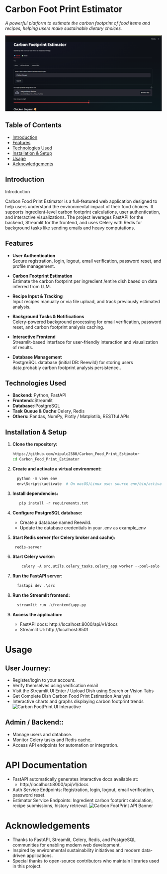 # Carbon Foot Print Estimator
*A powerful platform to estimate the carbon footprint of food items and recipes, helping users make sustainable dietary choices.*

![Carbon FootPrint Banner](https://github.com/vipulc2580/Carbon_Food_Print_Estimator/blob/main/images/Streamlit_ui.png)  

## Table of Contents

- [Introduction](#introduction)
- [Features](#features)
- [Technologies Used](#technologies-used)
- [Installation & Setup](#installation--setup)
- [Usage](#usage)
- [Acknowledgements](#acknowledgements)

## Introduction

Introduction

Carbon Food Print Estimator is a full-featured web application designed to help users understand the environmental impact of their food choices. It supports ingredient-level carbon footprint calculations, user authentication, and interactive visualizations. The project leverages FastAPI for the backend, Streamlit for the frontend, and uses Celery with Redis for background tasks like sending emails and heavy computations.

## Features

- **User Authentication**  
  Secure registration, login, logout, email verification, password reset, and profile management.

- **Carbon Footprint Estimation**  
  Estimate the carbon footprint per ingredient /entire dish based on data inferred from LLM.

- **Recipe Input & Tracking**  
  Input recipes manually or via file upload, and track previously estimated analysis.

- **Background Tasks & Notifications**  
  Celery-powered background processing for email verification, password reset, and carbon footprint analysis caching.

- **Interactive Frontend**  
  Streamlit-based interface for user-friendly interaction and visualization of results.

- **Database Management**  
  PostgreSQL database (initial DB: Reewild) for storing users data,probably carbon footprint analysis persistence..

## Technologies Used

- **Backend:**:Python, FastAPI
- **Frontend:**:Streamlit 
- **Database:**:PostgreSQL
- **Task Queue & Cache**:Celery, Redis
- **Others:**:Pandas, NumPy, Plotly / Matplotlib, RESTful APIs

## Installation & Setup

1. **Clone the repository:**

   ```bash
   https://github.com/vipulc2580/Carbon_Food_Print_Estimator
   cd Carbon_Food_Print_Estimator
    ```

2. **Create and activate a virtual environment:**
    ```python 
      python -m venv env
      env\Scripts\activate  # On macOS/Linux use: source env/bin/activate
    ```

3. **Install dependencies:**
    ```python
       pip install -r requirements.txt
    ```    

4. **Configure PostgreSQL database:**
    - Create a database named Reewild.
    - Update the database credentials in your .env as example_env

5. **Start Redis server (for Celery broker and cache):**
    ```bash
     redis-server
    ```
6. **Start Celery worker:**
   ```python
       celery -A src.utils.celery_tasks.celery_app worker --pool=solo -l info
   ```

7. **Run the FastAPI server:**
    ```python
      fastapi dev .\src     
    ```
8. **Run the Streamlit frontend:**
   ```python
     streamlit run .\frontend\app.py  
    ```
9. **Access the application:**
    - FastAPI docs: http://localhost:8000/api/v1/docs
    - Streamlit UI: http://localhost:8501

# Usage
  ## User Journey:
  - Register/login to your account.
  - Verify themselves using verification email
  - Visit the Streamlit UI Enter / Upload Dish using Search or Vision Tabs
  - Get Complete Dish Carbon Food Print Estimation Analysis
  - Interactive charts and graphs displaying carbon footprint trends
  ![Carbon FootPrint UI Interactive](https://github.com/vipulc2580/Carbon_Food_Print_Estimator/blob/main/images/Streamlit_ui_2.png)

  ## Admin / Backend::
  - Manage users and database.
  - Monitor Celery tasks and Redis cache.
  - Access API endpoints for automation or integration.

# API Documentation
  - FastAPI automatically generates interactive docs available at:
    - http://localhost:8000/api/v1/docs
  - Auth Service Endpoints: Registration, login, logout, email verification, password reset.
  - Estimator Service Endpoints: Ingredient carbon footprint calculation, recipe submissions, history retrieval.
![Carbon FootPrint API Banner](https://github.com/vipulc2580/Carbon_Food_Print_Estimator/blob/main/images/API_DOC_IMAGE.png)  
 
 # Acknowledgements
  - Thanks to FastAPI, Streamlit, Celery, Redis, and PostgreSQL communities for enabling modern web development.
  - Inspired by environmental sustainability initiatives and modern data-driven applications.
  - Special thanks to open-source contributors who maintain libraries used in this project.

